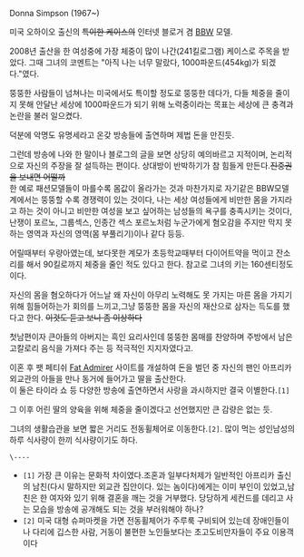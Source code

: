 Donna Simpson (1967~)

미국 오하이오 출신의 <del>특이한 케이스의</del> 인터넷 블로거 겸 [BBW](BBW.md) 모델.

2008년 출산을 한 여성중에 가장 체중이 많이 나간(241킬로그램) 케이스로 주목을 받았다. 그때 그녀의 코멘트는 "아직 나는 너무
말랐다, 1000파운드(454kg)가 되겠다."였다.

뚱뚱한 사람들이 넘쳐나는 미국에서도 특이할 정도로 뚱뚱한 데다가, 다들 체중을 줄이지 못해 안달난 세상에 1000파운드가 되기 위해
노력중이라는 목표는 세상에 큰 충격과 논란을 불러 일으켰다.

덕분에 악명도 유명세라고 온갖 방송들에 출연하며 제법 돈을 만진듯.

그런데 방송에 나와 한 말이나 블로그의 글을 보면 상당히 예의바르고 지적이며, 논리적으로 자신의 주장을 잘 설득하는 편이다. 상대방이
반박하기가 참 힘들게 만든다.<del>진중권을 보내면 어떨까</del>  
한 예로 패션모델들이 마를수록 몸값이 올라가는 것과 마찬가지로 자기같은 BBW모델계에서는 뚱뚱할 수록 경쟁력이 있는 것이다, 나는 세상
여성들에게 비만한 몸을 가지라고 하는 것이 아니고 비만한 여성을 보고 싶어하는 남성들의 욕구를 충족시키는 것이다, 난쟁이 포르노, 그룹섹스,
인종간 섹스 포르노처럼 누군가에게 혐오감을 주지만 막지 못하는 영역과 자신의 영역(몸 부풀리기)이나 같다 등등.

어릴때부터 우량아였는데, 보다못한 계모가 초등학교때부터 다이어트약을 먹이고 잔소리를 해서 90킬로까지 체중을 줄인 적도 있다고 한다. 참고로
그녀의 키는 160센티정도이다.

자신의 몸을 혐오하다가 어느날 왜 자신이 아무리 노력해도 못 가지는 마른 몸을 가지기 위해 힘들어하는가 회의를 느끼고,그냥 뚱뚱한 몸을
자신의 재산으로 삼자는 득도를 했다고 한다. <del>이것도 듣고 보니 좀 이상하다</del>

첫남편이자 큰아들의 아버지는 흑인 요리사인데 뚱뚱한 몸매를 찬양하며 주방에서 남은 고칼로리 음식을 가져다 주는 등 적극적인 지지자였다고.

이혼 후 팻 페티쉬 [Fat Admirer](Fat%20Admirer.md) 사이트를 개설하여 돈을 벌던 중 자신의 팬인 아프리카
외교관의 아들을 만나 동거에 들어가고 딸을 출산한다.  
이 둘은 타이라 쇼 등 다양한 방송에 출연하면서 사랑을 과시하지만 결국 이별한다.`[1]`

그 이후 어린 딸의 양육을 위해 체중을 줄이겠다고 선언했지만 큰 감량은 없는 듯.

그녀의 생활습관을 보면 짧은 거리도 전동휠체어로 이동한다.`[2]`. 많이 먹는 성인남성의 하루 식사량이 한끼 식사량이기도 하다.

`\----`

  * `[1]` 가장 큰 이유는 문화적 차이였다.조혼과 일부다처제가 일반적인 아프리카 출신의 남친(다시 말하지만 외교관 집안이다. 있는 놈이다)에게는 이미 부인이 있었고,남친은 한 여자와 있기 위해 결혼을 깨는 것을 거부했다. 당당하게 세컨드를 데리고 사는 모습을 방송에 공개해도 되는 것을 부러워해야 하나?
  * `[2]` 미국 대형 슈퍼마켓을 가면 전동휠체어가 주루룩 구비되어 있는데 장애인들이나 다리에 깁스한 사람, 거동이 불편한 노인들보다는 초고도비만자들이 주요 이용객이다

